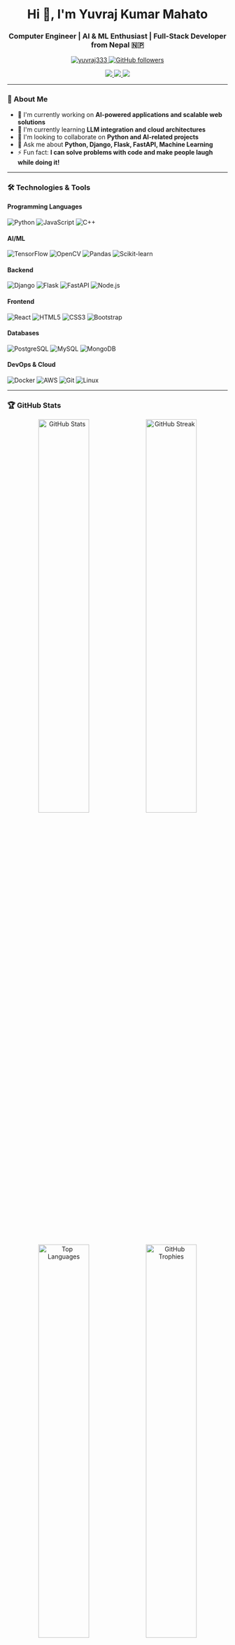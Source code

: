 <h1 align="center">Hi 👋, I'm Yuvraj Kumar Mahato</h1>
<h3 align="center">Computer Engineer | AI & ML Enthusiast | Full-Stack Developer from Nepal 🇳🇵</h3>

<p align="center">
  <a href="https://github.com/yuvraj333">
    <img src="https://komarev.com/ghpvc/?username=yuvraj333&label=Profile%20views&color=0e75b6&style=flat" alt="yuvraj333" />
  </a>
  <a href="https://github.com/yuvraj333?tab=followers">
    <img src="https://img.shields.io/github/followers/yuvraj333?label=Followers&style=social" alt="GitHub followers">
  </a>
</p>

<p align="center">
  <a href="https://www.linkedin.com/in/yuvraj-kumar-mahato14ab871b3/">
    <img src="https://img.shields.io/badge/LinkedIn-0077B5?style=for-the-badge&logo=linkedin&logoColor=white">
  </a>
  <a href="mailto:yuvrajkumarmahato@gmail.com">
    <img src="https://img.shields.io/badge/Gmail-D14836?style=for-the-badge&logo=gmail&logoColor=white">
  </a>
  <a href="https://twitter.com/yuvrajkumarmah5">
    <img src="https://img.shields.io/badge/Twitter-1DA1F2?style=for-the-badge&logo=twitter&logoColor=white">
  </a>
</p>

---

### 🚀 About Me

- 🔭 I'm currently working on **AI-powered applications and scalable web solutions**
- 🌱 I'm currently learning **LLM integration and cloud architectures**
- 👯 I'm looking to collaborate on **Python and AI-related projects**
- 💬 Ask me about **Python, Django, Flask, FastAPI, Machine Learning**
- ⚡ Fun fact: **I can solve problems with code and make people laugh while doing it!**

---

### 🛠️ Technologies & Tools

#### Programming Languages
![Python](https://img.shields.io/badge/Python-3776AB?style=for-the-badge&logo=python&logoColor=white)
![JavaScript](https://img.shields.io/badge/JavaScript-F7DF1E?style=for-the-badge&logo=javascript&logoColor=black)
![C++](https://img.shields.io/badge/C%2B%2B-00599C?style=for-the-badge&logo=c%2B%2B&logoColor=white)

#### AI/ML
![TensorFlow](https://img.shields.io/badge/TensorFlow-FF6F00?style=for-the-badge&logo=tensorflow&logoColor=white)
![OpenCV](https://img.shields.io/badge/OpenCV-27338e?style=for-the-badge&logo=OpenCV&logoColor=white)
![Pandas](https://img.shields.io/badge/Pandas-2C2D72?style=for-the-badge&logo=pandas&logoColor=white)
![Scikit-learn](https://img.shields.io/badge/scikit_learn-F7931E?style=for-the-badge&logo=scikit-learn&logoColor=white)

#### Backend
![Django](https://img.shields.io/badge/Django-092E20?style=for-the-badge&logo=django&logoColor=white)
![Flask](https://img.shields.io/badge/Flask-000000?style=for-the-badge&logo=flask&logoColor=white)
![FastAPI](https://img.shields.io/badge/FastAPI-009688?style=for-the-badge&logo=FastAPI&logoColor=white)
![Node.js](https://img.shields.io/badge/Node.js-43853D?style=for-the-badge&logo=node.js&logoColor=white)

#### Frontend
![React](https://img.shields.io/badge/React-20232A?style=for-the-badge&logo=react&logoColor=61DAFB)
![HTML5](https://img.shields.io/badge/HTML5-E34F26?style=for-the-badge&logo=html5&logoColor=white)
![CSS3](https://img.shields.io/badge/CSS3-1572B6?style=for-the-badge&logo=css3&logoColor=white)
![Bootstrap](https://img.shields.io/badge/Bootstrap-563D7C?style=for-the-badge&logo=bootstrap&logoColor=white)

#### Databases
![PostgreSQL](https://img.shields.io/badge/PostgreSQL-316192?style=for-the-badge&logo=postgresql&logoColor=white)
![MySQL](https://img.shields.io/badge/MySQL-00000F?style=for-the-badge&logo=mysql&logoColor=white)
![MongoDB](https://img.shields.io/badge/MongoDB-4EA94B?style=for-the-badge&logo=mongodb&logoColor=white)

#### DevOps & Cloud
![Docker](https://img.shields.io/badge/Docker-2496ED?style=for-the-badge&logo=docker&logoColor=white)
![AWS](https://img.shields.io/badge/AWS-232F3E?style=for-the-badge&logo=amazon-aws&logoColor=white)
![Git](https://img.shields.io/badge/Git-F05032?style=for-the-badge&logo=git&logoColor=white)
![Linux](https://img.shields.io/badge/Linux-FCC624?style=for-the-badge&logo=linux&logoColor=black)

---

### 🏆 GitHub Stats

<p align="center">
  <img src="https://github-readme-stats.vercel.app/api?username=yuvraj333&show_icons=true&theme=radical&include_all_commits=true&count_private=true&rank_icon=github" alt="GitHub Stats" width="48%">
  <img src="https://github-readme-streak-stats.herokuapp.com/?user=yuvraj333&theme=radical" alt="GitHub Streak" width="48%">
</p>

<p align="center">
  <img src="https://github-readme-stats.vercel.app/api/top-langs/?username=yuvraj333&layout=compact&theme=radical&langs_count=8" alt="Top Languages" width="48%">
  <img src="https://github-profile-trophy.vercel.app/?username=yuvraj333&theme=radical&margin-w=15&no-bg=true" alt="GitHub Trophies" width="48%">
</p>

---

### 🔥 Featured Projects

#### [LLM based Product Recommendation System](https://github.com/yuvraj333/llm-product-recommendation-system)
FastAPI-based recommendation system powered by GPT-3.5 with PostgreSQL, caching, and user authentication.

#### [Skin Disease Detection & Remedies Suggestion](https://github.com/yuvraj333/Skin-Disease-Detection-and-RemediesSuggestions)
AI-based web & mobile app to detect skin conditions using CNN models (InceptionV3, ResNet50, MobileNet).

#### [Student Management System For CSE Department](https://github.com/yuvraj333/Student-Management-System-For-CSE-Department)
Web app to manage student, teacher, syllabus, routine, notices, and results online.

---

### 📫 Let's Connect!
- 💼 [LinkedIn](https://www.linkedin.com/in/yuvraj-kumar-mahato14ab871b3/)
- 📧 Email: yuvrajkumarmahato@gmail.com
- 🌐 [Portfolio](https://yuvraj333.github.io) (Coming Soon!)

<p align="center">
  <img src="https://media.giphy.com/media/LnQjpWaON8nhr21vNW/giphy.gif" width="60"> 
  <em><b>I love connecting with different people</b> so if you want to say <b>hi, I'll be happy to meet you!</b> 😊</em>
</p>
